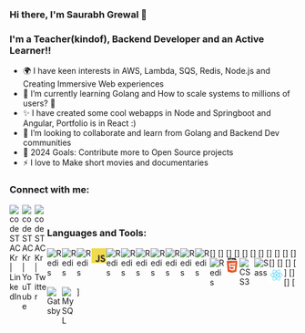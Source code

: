 ### Hi there, I'm Saurabh Grewal 👋

### I'm a Teacher(kindof), Backend Developer and an Active Learner!!

- 🌍 I have keen interests in AWS, Lambda, SQS, Redis, Node.js and Creating Immersive Web experiences
- 🌱 I’m currently learning Golang and How to scale systems to millions of users?  🌻
- ✨ I have created some cool webapps in Node and Springboot and Angular, Portfolio is in React :)  
- 🔭 I’m looking to collaborate and learn from Golang and Backend Dev communities
- 🥅 2024 Goals: Contribute more to Open Source projects
- ⚡ I love to Make short movies and documentaries

### Connect with me:

[<img align="left" alt="codeSTACKr | LinkedIn" width="22px" src="https://cdn.jsdelivr.net/npm/simple-icons@v3/icons/linkedin.svg" />][linkedin]
[<img align="left" alt="codeSTACKr | YouTube" width="22px" src="https://cdn.jsdelivr.net/npm/simple-icons@v3/icons/youtube.svg" />][youtube]
[<img align="left" alt="codeSTACKr | Twitter" width="22px" src="https://cdn.jsdelivr.net/npm/simple-icons@v3/icons/twitter.svg" />][twitter]

<br />

### Languages and Tools:

[<img align="left" alt="Redis" width="26px" src="https://www.drupal.org/files/issues/2022-09-23/redis-project-browser-transparent.png" />]
[<img align="left" alt="Redis" width="26px" src="[https://www.drupal.org/files/issues/2022-09-23/redis-project-browser-transparent.png](https://e7.pngegg.com/pngimages/306/37/png-clipart-node-js-logo-node-js-javascript-web-application-express-js-computer-software-others-miscellaneous-text-thumbnail.png)" />]
[<img align="left" alt="Redis" width="26px" src="[https://www.drupal.org/files/issues/2022-09-23/redis-project-browser-transparent.png](https://upload.wikimedia.org/wikipedia/commons/thumb/4/4c/Typescript_logo_2020.svg/2048px-Typescript_logo_2020.svg.png)" />]
[<img align="left" alt="JavaScript" width="26px" src="https://raw.githubusercontent.com/github/explore/80688e429a7d4ef2fca1e82350fe8e3517d3494d/topics/javascript/javascript.png" />]
[<img align="left" alt="Redis" width="26px" src="https://files.cdata.com/media/media/i3nhanbw/20191018-dynamodb-performance-0.png" />]
[<img align="left" alt="Redis" width="26px" src="[https://www.drupal.org/files/issues/2022-09-23/redis-project-browser-transparent.png](https://blog.knoldus.com/wp-content/uploads/2021/09/sqs.png)" />]
[<img align="left" alt="Redis" width="26px" src="https://digitaletouch.com/wp-content/uploads/2023/03/lambda.png" />]
[<img align="left" alt="Redis" width="26px" src="https://cdn.hashnode.com/res/hashnode/image/upload/v1636832404785/mTXlsmro-.png?w=1600&h=840&fit=crop&crop=entropy&auto=compress,format&format=webp" />]
[<img align="left" alt="Redis" width="26px" src="https://w7.pngwing.com/pngs/578/816/png-transparent-java-class-file-java-platform-standard-edition-java-development-kit-java-runtime-environment-coffee-jar-text-class-orange-thumbnail.png" />]
[<img align="left" alt="Redis" width="26px" src="https://w7.pngwing.com/pngs/28/245/png-transparent-postman-hd-logo-thumbnail.png" />]
[<img align="left" alt="Redis" width="26px" src="https://pngimg.com/uploads/mysql/mysql_PNG35.png" />]
[<img align="left" alt="Redis" width="26px" src="[https://www.drupal.org/files/issues/2022-09-23/redis-project-browser-transparent.png](https://logowik.com/content/uploads/images/mongodb9740.logowik.com.webp)" />]
[<img align="left" alt="HTML5" width="26px" src="https://raw.githubusercontent.com/github/explore/80688e429a7d4ef2fca1e82350fe8e3517d3494d/topics/html/html.png" />]
[<img align="left" alt="CSS3" width="26px" src="http://hafizmokhtar.com/wp-content/uploads/2020/07/flutter_logo.png" />]
[<img align="left" alt="Sass" width="26px" src="https://upload.wikimedia.org/wikipedia/commons/thumb/c/c3/Python-logo-notext.svg/1200px-Python-logo-notext.svg.png" />]
[<img align="left" alt="React" width="26px" src="https://raw.githubusercontent.com/github/explore/80688e429a7d4ef2fca1e82350fe8e3517d3494d/topics/react/react.png" />]
[<img align="left" alt="Gatsby" width="26px" src="https://miro.medium.com/max/1000/1*htbUdWgFQ3a94PMEvBr_hQ.png" />]
[<img align="left" alt="MySQL" width="26px" src="https://www.khronos.org/assets/images/api_logos/webgl.svg" />]


<br />
<br />

[twitter]: https://twitter.com/saurabh2grewal
[youtube]: https://www.youtube.com/channel/UCDckZvOEZIzqQSQvtIjFwwQ/
[instagram]: https://instagram.com/iamsaurabhgrewal
[linkedin]: https://www.linkedin.com/in/saurabhgrewal/
[next]: https://github.com/saurabhgrewal718/video-streaming-site-hulu-clone-
[javascript]: https://github.com/saurabhgrewal718?tab=repositories&q=&type=&language=javascript&sort=
[flutter]: https://github.com/saurabhgrewal718?tab=repositories&q=&type=&language=dart&sort=
[react]: https://github.com/saurabhgrewal718/react-3-fiber-basic
[python]: https://github.com/saurabhgrewal718?tab=repositories&q=&type=&language=python&sort=
[html]: https://github.com/saurabhgrewal718?tab=repositories&q=&type=&language=html&sort=
[css]: https://github.com/saurabhgrewal718?tab=repositories&q=&type=&language=css&sort=
[nodejs]: https://github.com/saurabhgrewal718?tab=repositories&q=&type=&language=javascript&sort=
[mongo]: https://github.com/saurabhgrewal718/traduate-concept
[glsl]: https://github.com/saurabhgrewal718?tab=repositories&q=&type=&language=glsl&sort=
[vscode]: https://code.visualstudio.com/
